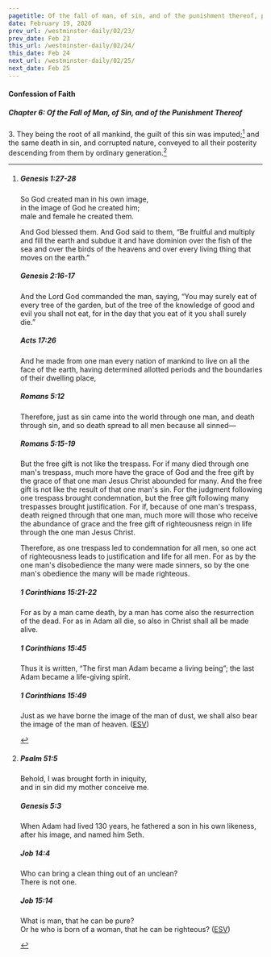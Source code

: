 ```yaml
---
pagetitle: Of the fall of man, of sin, and of the punishment thereof, part 3
date: February 19, 2020
prev_url: /westminster-daily/02/23/
prev_date: Feb 23
this_url: /westminster-daily/02/24/
this_date: Feb 24
next_url: /westminster-daily/02/25/
next_date: Feb 25
---
```


#### Confession of Faith

##### Chapter 6: Of the Fall of Man, of Sin, and of the Punishment Thereof

3\. They being the root of all mankind, the guilt of this sin was imputed;[^fnref:wcf1] and the same death in sin, and corrupted nature, conveyed to all their posterity descending from them by ordinary generation.[^fnref:wcf2]

[^fnref:wcf1]: <div class="esv"><h5>Genesis 1:27-28</h5> <div class="esv-text"><div class="block-indent"> <p class="line-group" id="p01001027.01-1">So God created man in his own image,<br /> <span class="indent"></span>in the image of God he created him;<br /> <span class="indent"></span>male and female he created them.</p> </div>  <p id="p01001028.01-1">And God blessed them. And God said to them, &#8220;Be fruitful and multiply and fill the earth and subdue it and have dominion over the fish of the sea and over the birds of the heavens and over every living thing that moves on the earth.&#8221;</p> </div><h5>Genesis 2:16-17</h5> <div class="esv-text"><p id="p01002016.01-2">And the <span class="small-caps">Lord</span> God commanded the man, saying, &#8220;You may surely eat of every tree of the garden, but of the tree of the knowledge of good and evil you shall not eat, for in the day that you eat of it you shall surely die.&#8221;</p> </div><h5>Acts 17:26</h5> <div class="esv-text"><p id="p44017026.01-3">And he made from one man every nation of mankind to live on all the face of the earth, having determined allotted periods and the boundaries of their dwelling place,</p> </div><h5>Romans 5:12</h5> <div class="esv-text"> <p id="p45005012.07-4">Therefore, just as sin came into the world through one man, and death through sin, and so death spread to all men because all sinned&#8212;</p> </div><h5>Romans 5:15-19</h5> <div class="esv-text"><p id="p45005015.01-5">But the free gift is not like the trespass. For if many died through one man's trespass, much more have the grace of God and the free gift by the grace of that one man Jesus Christ abounded for many. And the free gift is not like the result of that one man's sin. For the judgment following one trespass brought condemnation, but the free gift following many trespasses brought justification. For if, because of one man's trespass, death reigned through that one man, much more will those who receive the abundance of grace and the free gift of righteousness reign in life through the one man Jesus Christ.</p>  <p id="p45005018.01-5">Therefore, as one trespass led to condemnation for all men, so one act of righteousness leads to justification and life for all men. For as by the one man's disobedience the many were made sinners, so by the one man's obedience the many will be made righteous.</p> </div><h5>1 Corinthians 15:21-22</h5> <div class="esv-text"><p id="p46015021.01-6">For as by a man came death, by a man has come also the resurrection of the dead. For as in Adam all die, so also in Christ shall all be made alive.</p> </div><h5>1 Corinthians 15:45</h5> <div class="esv-text"><p id="p46015045.01-7">Thus it is written, &#8220;The first man Adam became a living being&#8221;; the last Adam became a life-giving spirit.</p> </div><h5>1 Corinthians 15:49</h5> <div class="esv-text"><p id="p46015049.01-8">Just as we have borne the image of the man of dust, we shall also bear the image of the man of heaven.  (<a href="http://www.esv.org" class="copyright">ESV</a>)</p> </div> </div>

[^fnref:wcf2]: <div class="esv"><h5>Psalm 51:5</h5> <div class="esv-text"><div class="block-indent"> <p class="line-group" id="p19051005.01-1">Behold, I was brought forth in iniquity,<br /> <span class="indent"></span>and in sin did my mother conceive me.</p> </div> </div><h5>Genesis 5:3</h5> <div class="esv-text"><p id="p01005003.01-2">When Adam had lived 130 years, he fathered a son in his own likeness, after his image, and named him Seth.</p> </div><h5>Job 14:4</h5> <div class="esv-text"><div class="block-indent"> <p class="line-group" id="p18014004.01-3">Who can bring a clean thing out of an unclean?<br /> <span class="indent"></span>There is not one.</p> </div> </div><h5>Job 15:14</h5> <div class="esv-text"><div class="block-indent"> <p class="line-group" id="p18015014.01-4">What is man, that he can be pure?<br /> <span class="indent"></span>Or he who is born of a woman, that he can be righteous?  (<a href="http://www.esv.org" class="copyright">ESV</a>)</p> </div> </div> </div>

